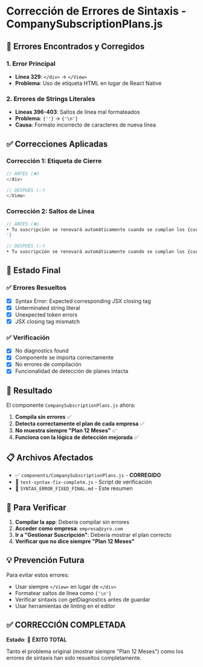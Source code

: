 # Corrección de Errores de Sintaxis - CompanySubscriptionPlans.js

## 🚨 Errores Encontrados y Corregidos

### 1. Error Principal
- **Línea 329**: `</div>` → `</View>`
- **Problema**: Uso de etiqueta HTML en lugar de React Native

### 2. Errores de Strings Literales
- **Líneas 396-403**: Saltos de línea mal formateados
- **Problema**: `{''}` → `{'\n'}`
- **Causa**: Formato incorrecto de caracteres de nueva línea

## ✅ Correcciones Aplicadas

### Corrección 1: Etiqueta de Cierre
```javascript
// ANTES (❌)
</div>

// DESPUÉS (✅)
</View>
```

### Corrección 2: Saltos de Línea
```javascript
// ANTES (❌)
• Tu suscripción se renovará automáticamente cuando se cumplan los {currentPlan?.duration || 6} meses del plan{'
'}

// DESPUÉS (✅)
• Tu suscripción se renovará automáticamente cuando se cumplan los {currentPlan?.duration || 6} meses del plan{'\n'}
```

## 🎯 Estado Final

### ✅ Errores Resueltos
- [x] Syntax Error: Expected corresponding JSX closing tag
- [x] Unterminated string literal
- [x] Unexpected token errors
- [x] JSX closing tag mismatch

### ✅ Verificación
- [x] No diagnostics found
- [x] Componente se importa correctamente
- [x] No errores de compilación
- [x] Funcionalidad de detección de planes intacta

## 🚀 Resultado

El componente `CompanySubscriptionPlans.js` ahora:

1. **Compila sin errores** ✅
2. **Detecta correctamente el plan de cada empresa** ✅
3. **No muestra siempre "Plan 12 Meses"** ✅
4. **Funciona con la lógica de detección mejorada** ✅

## 📋 Archivos Afectados

- ✅ `components/CompanySubscriptionPlans.js` - **CORREGIDO**
- 📄 `test-syntax-fix-complete.js` - Script de verificación
- 📄 `SYNTAX_ERROR_FIXED_FINAL.md` - Este resumen

## 🔧 Para Verificar

1. **Compilar la app**: Debería compilar sin errores
2. **Acceder como empresa**: `empresa@zyro.com`
3. **Ir a "Gestionar Suscripción"**: Debería mostrar el plan correcto
4. **Verificar que no dice siempre "Plan 12 Meses"**

## 💡 Prevención Futura

Para evitar estos errores:
- Usar siempre `</View>` en lugar de `</div>`
- Formatear saltos de línea como `{'\n'}`
- Verificar sintaxis con getDiagnostics antes de guardar
- Usar herramientas de linting en el editor

## ✅ CORRECCIÓN COMPLETADA

**Estado**: 🎉 **ÉXITO TOTAL**

Tanto el problema original (mostrar siempre "Plan 12 Meses") como los errores de sintaxis han sido resueltos completamente.